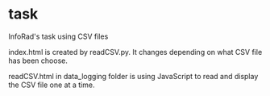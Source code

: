 # task

InfoRad's task using CSV files


index.html is created by readCSV.py. It changes depending on what CSV file has been choose.

readCSV.html in data_logging folder is using JavaScript to read and display the CSV file one at a time.
